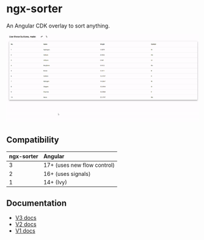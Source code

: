 # ngx-sorter

An Angular CDK overlay to sort anything.

![](./result.gif)

## Compatibility

| ngx-sorter | Angular                     |
|:-----------|:----------------------------|
| 3          | 17+ (uses new flow control) |
| 2          | 16+ (uses signals)          |
| 1          | 14+ (Ivy)                   |

## Documentation

+ [V3 docs](https://www.npmjs.com/package/ngx-sorter/v/v3-lts)
+ [V2 docs](https://www.npmjs.com/package/ngx-sorter/v/v2-lts)
+ [V1 docs](https://www.npmjs.com/package/ngx-sorter/v/v1-lts)

